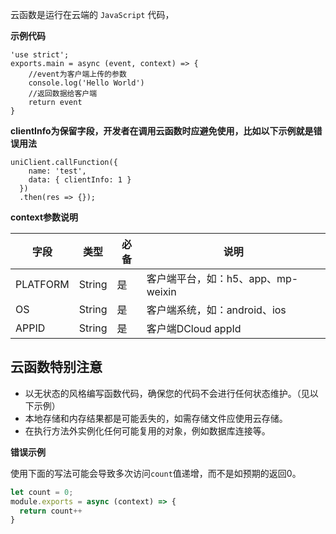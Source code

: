 
云函数是运行在云端的 `JavaScript` 代码，

**示例代码**

```
'use strict';
exports.main = async (event, context) => {
	//event为客户端上传的参数
	console.log('Hello World')
	//返回数据给客户端
	return event
}
```

**clientInfo为保留字段，开发者在调用云函数时应避免使用，比如以下示例就是错误用法**

```
uniClient.callFunction({
    name: 'test',
    data: { clientInfo: 1 }
  })
  .then(res => {});
```

**context参数说明**

|字段			|类型		|必备	|说明																|
|---			|---		|---	|---																|
|PLATFORM	|String	|是		|客户端平台，如：h5、app、mp-weixin	|
|OS				|String	|是		|客户端系统，如：android、ios				|
|APPID		|String	|是		|客户端DCloud appId									|

## 云函数特别注意

  - 以无状态的风格编写函数代码，确保您的代码不会进行任何状态维护。（见以下示例）
  - 本地存储和内存结果都是可能丢失的，如需存储文件应使用云存储。
  - 在执行方法外实例化任何可能复用的对象，例如数据库连接等。

**错误示例**

使用下面的写法可能会导致多次访问`count`值递增，而不是如预期的返回0。

```javascript
let count = 0;
module.exports = async (context) => {
  return count++
}
```

<!-- 
## uniCloud.callFunction(Object callFunctionOptions)

云函数中调用云函数。**目前仅腾讯云支持**

**callFunctionOptions参数说明**

|字段			|类型			|必填	|说明					|
|---			|---			|---	|---					|
|name			|String		|是		|云函数名称。	|
|data			|Object		|否		|云函数参数。	|
|callback	|Function	|否		|回调函数。		|

**响应参数**

|字段			|类型		|必备	|说明												|
|---			|---		|---	|---												|
|errCode	|String	|否		|状态码，操作成功则不返回。	|
|errMsg		|String	|否		|错误描述。									|
|result		|Object	|否		|云函数执行结果。						|
|requestId|String	|否		|请求序列号，用于错误排查。	|

**示例代码**

```javascript
//promise
uniCloud.callFunction({
    name: "test",
    data: { a: 1 }
}).then((res) => {
    
});
```

 -->